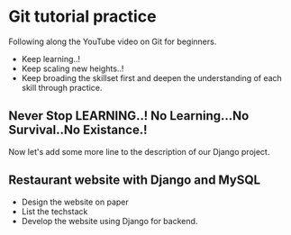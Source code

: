 # Git tutorial practice
Following along the YouTube video on Git for beginners.
- Keep learning..!
- Keep scaling new heights..!
- Keep broading the skillset first and deepen the understanding of each skill through practice.

## Never Stop LEARNING..! No Learning...No Survival..No Existance.!
Now let's add some more line to the description of our Django project.

## Restaurant website with Django and MySQL
- Design the website on paper
- List the techstack 
- Develop the website using Django for backend.

